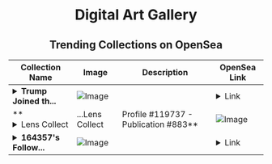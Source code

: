 <div align="center">

# Digital Art Gallery

## Trending Collections on OpenSea

| Collection Name                       | Image                                                                                     | Description                       | OpenSea Link                                                                                          |
|---------------------------------------|-------------------------------------------------------------------------------------------|-----------------------------------|--------------------------------------------------------------------------------------------------------|
| **<details><summary>Trump Joined th...</summary>Trump Joined the Party 🎉</details>** | ![Image](https://i.seadn.io/s/raw/files/94e8f5a0322f73b220265a16a54e2581.png?w=500&auto=format?w=200&auto=format) |  | <details><summary>Link</summary>[Trump Joined the Party 🎉](https://opensea.io/collection/trump-joined-the-party)</details> |
| **<details><summary>Lens Collect | ...</summary>Lens Collect | Profile #119737 - Publication #883</details>** | ![Image](https://i.seadn.io/s/raw/files/a8e7caf0d370f0f3a22c172c6fe65e04.jpg?w=500&auto=format?w=200&auto=format) |  | <details><summary>Link</summary>[Lens Collect | Profile #119737 - Publication #883](https://opensea.io/collection/lens-collect-profile-119737-publication-883)</details> |
| **<details><summary>164357's Follow...</summary>164357's Follower</details>** | ![Image](https://i.seadn.io/s/raw/files/19f9f090920392cc3650cbdf4361755b.png?w=500&auto=format?w=200&auto=format) |  | <details><summary>Link</summary>[164357's Follower](https://opensea.io/collection/164357-s-follower)</details> |

</div>